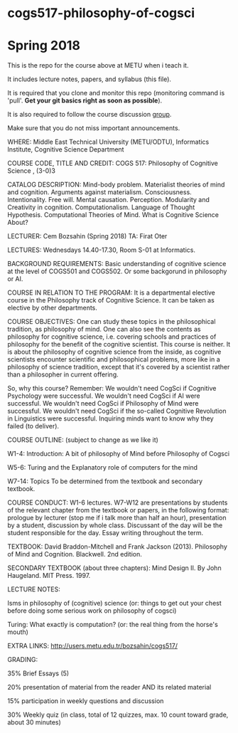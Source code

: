 # cogs517-philosophy-of-cogsci

# Spring 2018

This is the repo for the course above at METU when i teach it.

It includes lecture notes, papers, and syllabus (this file).

It is required that you clone and monitor this repo (monitoring command is 'pull'. <b>Get your git basics right as soon as possible</b>). 

It is also required to follow the course discussion [group](https://groups.google.com/forum/#!forum/metu-cogs517-phil-of-cogsci). 

Make sure that you do not miss important announcements.

WHERE: Middle East Technical University (METU/ODTU), Informatics Institute, Cognitive Science Department

COURSE CODE, TITLE AND CREDIT: COGS 517: Philosophy of Cognitive Science , (3-0)3

CATALOG DESCRIPTION: Mind-body problem. Materialist theories of mind and cognition. Arguments against materialism. Consciousness. Intentionality. Free will. Mental causation. Perception. Modularity and Creativity in cognition. Computationalism. Language of Thought Hypothesis. Computational Theories of Mind. What is Cognitive Science About?

LECTURER: Cem Bozsahin (Spring 2018) TA: Firat Oter

LECTURES: Wednesdays 14.40-17.30, Room S-01 at Informatics.

BACKGROUND REQUIREMENTS: Basic understanding of cognitive science at the level of COGS501 and COGS502. Or some backgorund in philosophy or AI.

COURSE IN RELATION TO THE PROGRAM: It is a departmental elective course in the Philosophy track of Cognitive Science. It can be taken as elective by other departments.

COURSE OBJECTIVES: One can study these topics in the philosophical tradition, as philosophy of mind. One can also see the contents as philosophy for cognitive science, i.e. covering schools and practices of philosophy for the benefit of the cognitive scientist. This course is neither. It is about the philosophy of cognitive science from the inside, as cognitive scientists encounter scientific and philosophical problems, more like in a philosophy of science tradition, except that it's covered by a scientist rather than a philosopher in current offering.

So, why this course? Remember: We wouldn't need CogSci if Cognitive Psychology were successful. We wouldn't need CogSci if AI were successful. We wouldn't need CogSci if Philosophy of Mind were successful. We wouldn't need CogSci if the so-called Cognitive Revolution in Linguistics were successful. Inquiring minds want to know why they failed (to deliver).

COURSE OUTLINE: (subject to change as we like it)

W1-4: Introduction: A bit of philosophy of Mind before Philosophy of Cogsci

W5-6: Turing and the Explanatory role of computers for the mind

W7-14: Topics To be determined from the textbook and secondary textbook.


COURSE CONDUCT: W1-6 lectures. W7-W12 are presentations by students of the relevant chapter from the textbook or papers, in the following format: prologue by lecturer (stop me if i talk more than half an hour), presentation by a student, discussion by whole class. Discussant of the day will be the student responsible for the day. Essay writing throughout the term.

TEXTBOOK: David Braddon-Mitchell and Frank Jackson (2013). Philosophy of Mind and Cognition. Blackwell. 2nd edition.

SECONDARY TEXTBOOK (about three chapters):
Mind Design II. By John Haugeland. MIT Press. 1997.

LECTURE NOTES:

Isms in philosophy of (cognitive) science (or: things to get out your chest before doing some serious work on philosophy of cogsci)

Turing: What exactly is computation? (or: the real thing from the horse's mouth)

EXTRA LINKS: http://users.metu.edu.tr/bozsahin/cogs517/

GRADING:

35% Brief Essays (5)

20% presentation of material from the reader AND its related material

15% participation in weekly questions and discussion

30% Weekly quiz (in class, total of 12 quizzes, max. 10 count toward grade, about 30 minutes)
